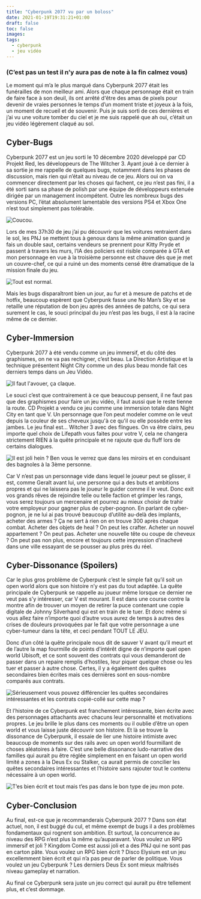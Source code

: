 ```yaml
---
title: "Cyberpunk 2077 vu par un boloss"
date: 2021-01-19T19:31:21+01:00
draft: false
toc: false
images:
tags:
  - cyberpunk
  - jeu vidéo
---
```


### (C’est pas un test il n’y aura pas de note à la fin calmez vous)

Le moment qui m’a le plus marqué dans Cyberpunk 2077 était les funérailles de mon meilleur ami. Alors que chaque personnage était en train de faire face à son deuil, ils ont arrêté d'être des amas de pixels pour devenir de vraies personnes le temps d’un moment triste et joyeux à la fois, un moment de recueil et de souvenir. Puis je suis sorti de ces dernières et j’ai vu une voiture tomber du ciel et je me suis rappelé que ah oui, c’était un jeu vidéo légèrement claqué au sol.
## Cyber-Bugs
Cyberpunk 2077 est un jeu sorti le 10 décembre 2020 développé par CD Projekt Red, les développeurs de The Witcher 3. Ayant joué à ce dernier à sa sortie je me rappelle de quelques bugs, notamment dans les phases de discussion, mais rien qui n’était au niveau de ce jeu. Alors oui on va commencer directement par les choses qui fachent, ce jeu n’est pas fini, il a été sorti sans sa phase de polish par une équipe de développeurs extenuée dirigée par un management incompétent. Outre les nombreux bugs des versions PC, l’état absolument lamentable des versions PS4 et Xbox One n’est tout simplement pas tolérable.

![Coucou.](/img/cyberpunk1.png)


Lors de mes 37h30 de jeu j’ai pu découvrir que les voitures rentraient dans le sol, les PNJ se mettent tous à genoux dans la même animation quand je fais un double saut, certains vendeurs se prennent pour Kitty Pryde et passent à travers les murs, l’IA des policiers est risible comparée à GTA et mon personnage en vue à la troisième personne est chauve dès que je met un couvre-chef, ce qui a ruiné un des moments censé être dramatique de la mission finale du jeu.

![Tout est normal.](/img/Cyberpunk2.png)

Mais les bugs disparaîtront bien un jour, au fur et à mesure de patchs et de hotfix, beaucoup espèrent que Cyberpunk fasse une No Man’s Sky et se retaille une réputation de bon jeu après des années de patchs, ce qui sera surement le cas, le souci principal du jeu n’est pas les bugs, il est à la racine même de ce dernier.

## Cyber-Immersion
Cyberpunk 2077 à été vendu comme un jeu immersif, et du côté des graphismes, on ne va pas rechigner, c’est beau. La Direction Artistique et la technique présentent Night City comme un des plus beau monde fait ces derniers temps dans un Jeu Vidéo.

![Il faut l'avouer, ça claque.](/img/Cyberpunk3.png)

Le souci c’est que contrairement à ce que beaucoup pensent, il ne faut pas que des graphismes pour faire un jeu vidéo, il faut aussi que le reste tienne la route. CD Projekt a vendu ce jeu comme une immersion totale dans Night City  en tant que V. Un personnage que l’on peut modeler comme on le veut depuis la couleur de ses cheveux jusqu'à ce qu'il ou elle possède entre les jambes. Le jeu final est… Witcher 3 avec des flingues. On va être clairs, peu importe quel choix de Lifepath vous faites pour votre V, cela ne changera strictement RIEN à la quête principale et ne rajoute que du fluff lors de certains dialogues.

![Il est joli hein ? Ben vous le verrez que dans les miroirs et en conduisant des bagnoles à la 3ème personne.](/img/Cyberpunk4.png)

Car V n’est pas un personnage vide dans lequel le joueur peut se glisser, il est, comme Geralt avant lui, une personne qui a des buts et ambitions propres et qui ne laissera pas le joueur le guider comme il le veut. Donc exit vos grands rêves de rejoindre telle ou telle faction et grimper les rangs, vous serez toujours un mercenaire et pourrez au mieux choisir de trahir votre employeur pour gagner plus de cyber-pognon. En parlant de cyber-pognon, je ne lui ai pas trouvé beaucoup d’utilité au-delà des implants, acheter des armes ? Ça ne sert à rien on en trouve 300 après chaque combat. Acheter des objets de heal ? On peut les crafter. Acheter un nouvel appartement ? On peut pas. Acheter une nouvelle tête ou coupe de cheveux ? On peut pas non plus, encore et toujours cette impression d’inachevé dans une ville essayant de se pousser au plus près du réel.

## Cyber-Dissonance (Spoilers)
Car le plus gros problème de Cyberpunk c’est le simple fait qu’il soit un open world alors que son histoire n’y est pas du tout adaptée. La quête principale de Cyberpunk se rappelle au joueur même lorsque ce dernier ne veut pas s’y intéresser, car V est mourant. Il est dans une course contre la montre afin de trouver un moyen de retirer la puce contenant une copie digitale de Johnny Silverhand qui est en train de le tuer. Et donc même si vous allez faire n’importe quoi d’autre vous aurez de temps à autres des crises de douleurs provoquées par le fait que votre personnage a une cyber-tumeur dans la tête, et ceci pendant TOUT LE JEU. 

Donc d’un côté la quête principale nous dit de sauver V avant qu’il meurt et de l’autre la map fourmille de points d'intérêt digne de n’importe quel open world Ubisoft, et ce sont souvent des contrats qui vous demanderont de passer dans un repaire remplis d’hostiles, leur piquer quelque chose ou les tuer et passer à autre chose. Certes, il y a également des quêtes secondaires bien écrites mais ces dernières sont en sous-nombre comparés aux contrats.

![Sérieusement vous pouvez différencier les quêtes secondaires intéressantes et les contrats copié-collé sur cette map ?](/img/Cyberpunk5.png)

Et l’histoire de ce Cyberpunk est franchement intéressante, bien écrite avec des personnages attachants avec chacuns leur personnalité et motivations propres. Le jeu brille le plus dans ces moments ou il oublie d’être un open world et vous laisse juste découvrir son histoire. Et là se trouve la dissonance de Cyberpunk, il essaie de lier une histoire intimiste avec beaucoup de moments sur des rails avec un open world fourmillant de choses aléatoires à faire. C’est une belle dissonance ludo-narrative des familles qui aurait pu être réglée simplement en en faisant un open world limité a zones à la Deus Ex ou Stalker, ca aurait permis de concilier les quêtes secondaires intéressantes et l’histoire sans rajouter tout le contenu nécessaire à un open world.

![T’es bien écrit et tout mais t’es pas dans le bon type de jeu mon pote.](/img/Cyberpunk6.png)

## Cyber-Conclusion
Au final, est-ce que je recommanderais Cyberpunk 2077 ? Dans son état actuel, non, il est buggé du cul, et même exempt de bugs il a des problèmes fondamentaux qui rognent son ambition. Et surtout, la concurrence au niveau des RPG n’est plus la même qu’auparavant. Vous voulez un RPG immersif et joli ? Kingdom Come est aussi joli et a des PNJ qui ne sont pas en carton pâte. Vous voulez un RPG bien écrit ? Disco Elysium est un jeu excellemment bien écrit et qui n’a pas peur de parler de politique. Vous voulez un jeu Cyberpunk ? Les derniers Deus Ex sont mieux maîtrisés niveau gameplay et narration.

Au final ce Cyberpunk sera juste un jeu correct qui aurait pu être tellement plus, et c’est dommage.
